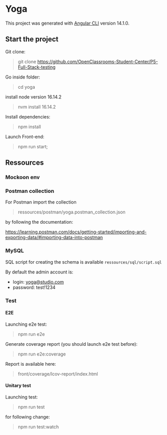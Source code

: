 # Yoga

This project was generated with [Angular CLI](https://github.com/angular/angular-cli) version 14.1.0.

## Start the project

Git clone:

> git clone https://github.com/OpenClassrooms-Student-Center/P5-Full-Stack-testing

Go inside folder:

> cd yoga

install node version 16.14.2

> nvm install 16.14.2

Install dependencies:

> npm install

Launch Front-end:

> npm run start;


## Ressources

### Mockoon env 

### Postman collection

For Postman import the collection

> ressources/postman/yoga.postman_collection.json 

by following the documentation: 

https://learning.postman.com/docs/getting-started/importing-and-exporting-data/#importing-data-into-postman


### MySQL

SQL script for creating the schema is available `ressources/sql/script.sql`

By default the admin account is:
- login: yoga@studio.com
- password: test!1234


### Test

#### E2E

Launching e2e test:

> npm run e2e

Generate coverage report (you should launch e2e test before):

> npm run e2e:coverage

Report is available here:

> front/coverage/lcov-report/index.html

#### Unitary test

Launching test:

> npm run test

for following change:

> npm run test:watch
